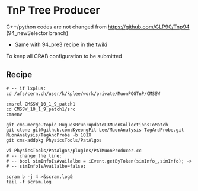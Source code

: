 # TnP Tree Producer

C++/python codes are not changed from https://github.com/GLP90/Tnp94 (94_newSelector branch)

* Same with 94_pre3 recipe in the [twiki](https://twiki.cern.ch/twiki/bin/viewauth/CMS/MuonTagAndProbeTreesRun2#Current_working_recipe_94X)



To keep all CRAB configuration to be submitted



## Recipe

```
# -- if lxplus:
cd /afs/cern.ch/user/k/kplee/work/private/MuonPOGTnP/CMSSW

cmsrel CMSSW_10_1_9_patch1
cd CMSSW_10_1_9_patch1/src
cmsenv

git cms-merge-topic HuguesBrun:updateL3MuonCollectionsToMatch
git clone git@github.com:KyeongPil-Lee/MuonAnalysis-TagAndProbe.git MuonAnalysis/TagAndProbe -b 101X
git cms-addpkg PhysicsTools/PatAlgos

vi PhysicsTools/PatAlgos/plugins/PATMuonProducer.cc
# -- change the line:
# -- bool simInfoIsAvailalbe = iEvent.getByToken(simInfo_,simInfo); ->
# -- simInfoIsAvailalbe=false;

scram b -j 4 >&scram.log&
tail -f scram.log
```

